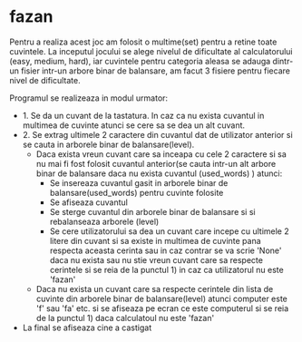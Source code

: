 # fazan

Pentru a realiza acest joc am folosit o multime(set) pentru a retine toate cuvintele. La inceputul jocului se alege nivelul de dificultate al calculatorului (easy, medium, hard), iar cuvintele pentru categoria aleasa se adauga dintr-un fisier intr-un arbore binar de balansare, am facut 3 fisiere pentru fiecare nivel de dificultate.
<p>Programul se realizeaza in modul urmator:</p>
<ul>
 <li>1. Se da un cuvant de la tastatura. In caz ca nu exista cuvantul in multimea de cuvinte atunci se cere sa se dea un alt cuvant.
 <li>2. Se extrag ultimele 2 caractere din cuvantul dat de utilizator anterior si se cauta in arborele binar de balansare(level).
  <ul> 
<li>Daca exista vreun cuvant care sa inceapa cu cele 2 caractere si sa nu mai fi fost folosit cuvantul anterior(se cauta intr-un alt arbore binar de balansare daca nu exista cuvantul (used_words) ) atunci:
  <ul>
<li>Se insereaza cuvantul gasit in arborele binar de balansare(used_words) pentru cuvinte folosite
<li>Se afiseaza cuvantul 
<li>Se sterge cuvantul din arborele binar de balansare si si rebalanseaza arborele (level)
<li>Se cere utilizatorului sa dea un cuvant care incepe cu ultimele 2 litere din cuvant si sa existe in multimea de cuvinte pana respecta aceasta cerinta sau in caz contrar se va scrie 'None' daca nu exista sau nu stie vreun cuvant care sa respecte cerintele si se reia de la punctul 1) in caz ca utilizatorul nu este 'fazan'
  </ul>
<li>Daca nu exista un cuvant care sa respecte cerintele din lista de cuvinte din arborele binar de balansare(level) atunci computer este 'f' sau 'fa' etc. si se afiseaza pe ecran ce este computerul si se reia de la punctul 1) daca calculatoul nu este 'fazan'
  </ul>
 <li>La final se afiseaza cine a castigat
 </ul>
